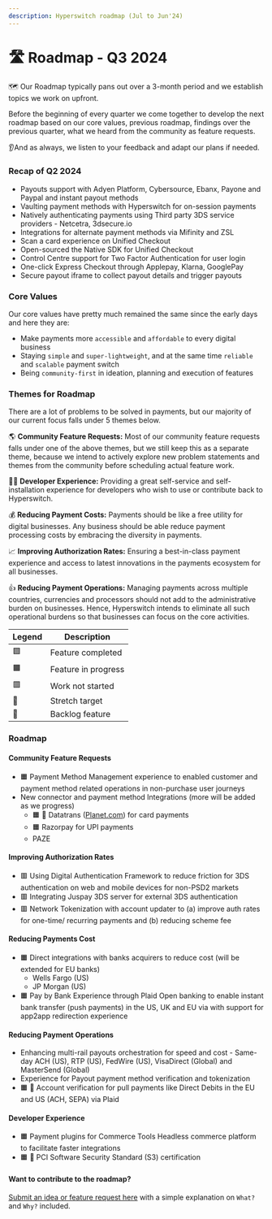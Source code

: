 ```yaml
---
description: Hyperswitch roadmap (Jul to Jun'24)
---
```


# 🛣️ Roadmap - Q3 2024

🗺️ Our Roadmap typically pans out over a 3-month period and we establish topics we work on upfront.

Before the beginning of every quarter we come together to develop the next roadmap based on our core values, previous roadmap, findings over the previous quarter, what we heard from the community as feature requests.

👂And as always, we listen to your feedback and adapt our plans if needed.

### Recap of Q2 2024 <a href="#recap-of-q2-2024" id="recap-of-q2-2024"></a>

* Payouts support with Adyen Platform, Cybersource, Ebanx, Payone and Paypal and instant payout methods&#x20;
* Vaulting payment methods with Hyperswitch for on-session payments
* Natively authenticating payments using Third party 3DS service providers - Netcetra, 3dsecure.io
* Integrations for alternate payment methods via Mifinity and ZSL
* Scan a card experience on Unified Checkout
* Open-sourced the Native SDK for Unified Checkout
* Control Centre support for Two Factor Authentication for user login
* One-click Express Checkout through Applepay, Klarna, GooglePay
* Secure payout iframe to collect payout details and trigger payouts

### Core Values <a href="#core-values" id="core-values"></a>

Our core values have pretty much remained the same since the early days and here they are:

* Make payments more `accessible` and `affordable` to every digital business
* Staying `simple` and `super-lightweight`, and at the same time `reliable` and `scalable` payment switch
* Being `community-first` in ideation, planning and execution of features

### Themes for Roadmap <a href="#themes-for-roadmap" id="themes-for-roadmap"></a>

There are a lot of problems to be solved in payments, but our majority of our current focus falls under 5 themes below.

🌎 **Community Feature Requests:** Most of our community feature requests falls under one of the above themes, but we still keep this as a separate theme, because we intend to actively explore new problem statements and themes from the community before scheduling actual feature work.

👨‍💻 **Developer Experience:** Providing a great self-service and self-installation experience for developers who wish to use or contribute back to Hyperswitch.

💰 **Reducing Payment Costs:** Payments should be like a free utility for digital businesses. Any business should be able reduce payment processing costs by embracing the diversity in payments.

📈 **Improving Authorization Rates:** Ensuring a best-in-class payment experience and access to latest innovations in the payments ecosystem for all businesses.

👍 **Reducing Payment Operations:** Managing payments across multiple countries, currencies and processors should not add to the administrative burden on businesses. Hence, Hyperswitch intends to eliminate all such operational burdens so that businesses can focus on the core activities.

| **Legend** | **Description**     |
| ---------- | ------------------- |
| 🟩         | Feature completed   |
| 🟧         | Feature in progress |
| 🟥         | Work not started    |
| 💪         | Stretch target      |
| 🚛         | Backlog feature     |

### Roadmap <a href="#roadmap" id="roadmap"></a>

#### Community Feature Requests <a href="#community-feature-requests" id="community-feature-requests"></a>

* 🟧 Payment Method Management experience to enabled customer and payment method related operations in non-purchase user journeys&#x20;
* New connector and payment method Integrations (more will be added as we progress)
  * 🟧 🚛 Datatrans ([Planet.com](http://planet.com/)) for card payments&#x20;
  * 🟧 Razorpay for UPI payments&#x20;
  * PAZE

#### Improving Authorization Rates <a href="#improving-authorization-rates" id="improving-authorization-rates"></a>

* 🟥 Using Digital Authentication Framework to reduce friction for 3DS authentication on web and mobile devices for non-PSD2 markets&#x20;
* 🟥 Integrating Juspay 3DS server for external 3DS authentication&#x20;
* 🟥 Network Tokenization with account updater to (a) improve auth rates for one-time/ recurring payments and (b) reducing scheme fee&#x20;

#### Reducing Payments Cost <a href="#reducing-payments-cost" id="reducing-payments-cost"></a>

* 🟧 Direct integrations with banks acquirers to reduce cost (will be extended for EU banks)
  * Wells Fargo (US)
  * JP Morgan (US)
* 🟧 Pay by Bank Experience through Plaid Open banking to enable instant bank transfer (push payments) in the US, UK and EU via with support for app2app redirection experience&#x20;

#### Reducing Payment Operations <a href="#reducing-payment-operations" id="reducing-payment-operations"></a>

* Enhancing multi-rail payouts orchestration for speed and cost - Same-day ACH (US), RTP (US), FedWire (US), VisaDirect (Global) and MasterSend (Global)&#x20;
* Experience for Payout payment method verification and tokenization&#x20;
* 🟧 🚛 Account verification for pull payments like Direct Debits in the EU and US (ACH, SEPA) via Plaid&#x20;

#### Developer Experience <a href="#developer-experience" id="developer-experience"></a>

* 🟧 Payment plugins for Commerce Tools Headless commerce platform to facilitate faster integrations&#x20;
* 🟧 🚛 PCI Software Security Standard (S3) certification&#x20;

#### **Want to contribute to the roadmap?** <a href="#want-to-contribute-to-the-roadmap" id="want-to-contribute-to-the-roadmap"></a>

[Submit an idea or feature request here](https://github.com/juspay/hyperswitch/discussions/categories/ideas-feature-requests) with a simple explanation on `What?` and `Why?` included.
